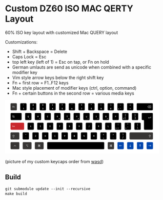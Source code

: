 # Custom DZ60 ISO MAC QERTY Layout

60% ISO key layout with customized Mac QUERY layout

Customizations:
- Shift + Backspace = Delete
- Caps Lock = Esc
- top left key (left of 1) = Esc on tap, or Fn on hold
- German umlauts are send as unicode when combined with a specific modifier key
- Vim style arrow keys below the right shift key
- Fn + first row = F1..F12 keys
- Mac style placement of modifier keys (ctrl, option, command)
- Fn + certain buttons in the second row = various media keys

![Keyboard Layout](./layout.png)

(picture of my custom keycaps order from [wasd](http://www.wasdkeyboards.com))

## Build

```
git submodule update --init --recursive
make build
```

